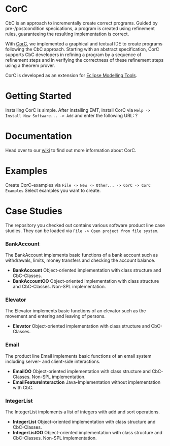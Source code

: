 # CorC

CbC is an approach to incrementally create correct programs. Guided by pre-/postcondition specications, a program is created using refinement rules, guaranteeing the resulting implementation is correct. 

With [CorC](https://github.com/KIT-TVA/CorC/wiki), we implemented a graphical and textual IDE to create programs following the CbC approach. Starting with an abstract specification, CorC supports CbC developers in refining a program by a sequence of refinement steps and in verifying the correctness of these refinement steps using a theorem prover. 

CorC is developed as an extension for [Eclipse Modelling Tools](https://www.eclipse.org/downloads/packages/release).

# Getting Started 
Installing CorC is simple. After installing EMT, install CorC via `Help -> Install New Software... -> Add` and enter the following URL: ?

# Documentation
Head over to our [wiki](https://github.com/fynndemmler/CorC/wiki) to find out more information about CorC.

# Examples
Create CorC-examples via `File -> New -> Other... -> CorC -> CorC Examples` Select examples you want to create.

# Case Studies
The repository you checked out contains various software product line case studies. They can be loaded via `File -> Open project from file system`. 
### BankAccount
The BankAccount implements basic functions of a bank account such as withdrawals, limits, money transfers and checking the account balance.
- **BankAccount** Object-oriented implementation with class structure and CbC-Classes.
- **BankAccountOO** Object-oriented implementation with class structure and CbC-Classes. Non-SPL implementation.
### Elevator
The Elevator implements basic functions of an elevator such as the movement and entering and leaving of persons.
- **Elevator** Object-oriented implementation with class structure and CbC-Classes.
### Email
The product line Email implements basic functions of an email system including server- and client-side interactions.
- **EmailOO** Object-oriented implementation with class structure and CbC-Classes. Non-SPL implementation.
- **EmailFeatureInteraction** Java-Implementation without implementation with CbC.
### IntegerList
The IntegerList implements a list of integers with add and sort operations.
- **IntegerList** Object-oriented implementation with class structure and CbC-Classes.
- **IntegerListOO** Object-oriented implementation with class structure and CbC-Classes. Non-SPL implementation.
